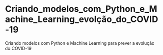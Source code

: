 # Criando_modelos_com_Python_e_Machine_Learning_evolção_do_COVID-19
Criando modelos com Python e Machine Learning para prever a evolução do COVID-19
